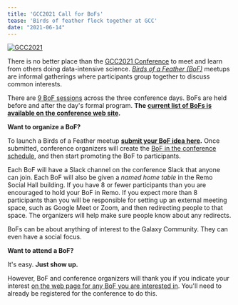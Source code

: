 ```yaml
---
title: 'GCC2021 Call for BoFs'
tease: 'Birds of feather flock together at GCC'
date: "2021-06-14"
---
```


<a href="https://www.vibconferences.be/events/gcc2021-virtual-edition"><img src="/images/events/gcc2021/gcc2021-logo-wide.png" alt="GCC2021" class="float-right" style="max-width: 16rem" /></a>

There is no better place than the [GCC2021 Conference](https://www.vibconferences.be/events/gcc2021-virtual-edition) to meet and learn from others doing data-intensive science.  *[Birds of a Feather (BoF)](https://en.wiktionary.org/wiki/birds-of-a-feather_session)* meetups are informal gatherings where participants group together to discuss common interests.

There are [9 BoF sessions](https://gcc2021.sched.com/area/BoF) across the three conference days.  BoFs are held before and after the day's formal program. **The [current list of BoFs is available on the conference web site](https://gcc2021.sched.com/area/BoF).**

**Want to organize a BoF?**

To launch a Birds of a Feather meetup **[submit your BoF idea here](http://bit.ly/gcc2021-bofs-call).** Once submitted, conference organizers will create the [BoF in the conference schedule](https://gcc2021.sched.com/area/BoF), and then start promoting the BoF to participants.

Each BoF will have a Slack channel on the conference Slack that anyone can join.  Each BoF will also be given a *named home table* in the Remo Social Hall building.  If you have 8 or fewer participants than you are encouraged to hold your BoF in Remo.  If you expect more than 8 participants than you will be responsible for setting up an external meeting space, such as Google Meet or Zoom, and then redirecting people to that space. The organizers will help make sure people know about any redirects.

BoFs can be about anything of interest to the Galaxy Community.  They can even have a social focus.

**Want to attend a BoF?**

It's easy. **Just show up.**

However, BoF and conference organizers will thank you if you indicate your interest [on the web page for any BoF you are interested in](https://gcc2021.sched.com/area/BoF). You'll need to already be registered for the conference to do this.

